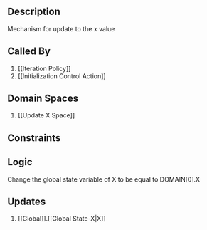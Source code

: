 ## Description

Mechanism for update to the x value
## Called By
1. [[Iteration Policy]]
2. [[Initialization Control Action]]
## Domain Spaces
1. [[Update X Space]]
## Constraints
## Logic
Change the global state variable of X to be equal to DOMAIN[0].X

## Updates

1. [[Global]].[[Global State-X|X]]
